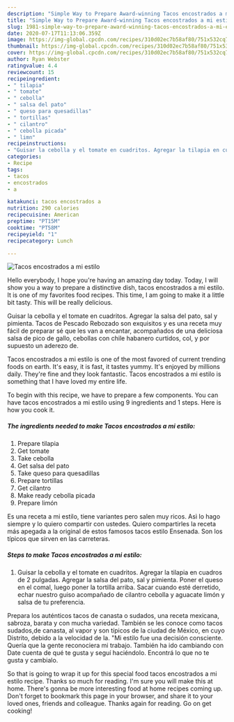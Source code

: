 ```yaml
---
description: "Simple Way to Prepare Award-winning Tacos encostrados a mi estilo"
title: "Simple Way to Prepare Award-winning Tacos encostrados a mi estilo"
slug: 1981-simple-way-to-prepare-award-winning-tacos-encostrados-a-mi-estilo
date: 2020-07-17T11:13:06.359Z
image: https://img-global.cpcdn.com/recipes/310d02ec7b58af80/751x532cq70/tacos-encostrados-a-mi-estilo-recipe-main-photo.jpg
thumbnail: https://img-global.cpcdn.com/recipes/310d02ec7b58af80/751x532cq70/tacos-encostrados-a-mi-estilo-recipe-main-photo.jpg
cover: https://img-global.cpcdn.com/recipes/310d02ec7b58af80/751x532cq70/tacos-encostrados-a-mi-estilo-recipe-main-photo.jpg
author: Ryan Webster
ratingvalue: 4.4
reviewcount: 15
recipeingredient:
- " tilapia"
- " tomate"
- " cebolla"
- " salsa del pato"
- " queso para quesadillas"
- " tortillas"
- " cilantro"
- " cebolla picada"
- " limn"
recipeinstructions:
- "Guisar la cebolla y el tomate en cuadritos. Agregar la tilapia en cuadros de 2 pulgadas. Agregar la salsa del pato, sal y pimienta. Poner el queso en el comal, luego poner la tortilla arriba. Sacar cuando esté derretido, echar nuestro guiso acompañado de cilantro cebolla y aguacate limón y salsa de tu preferencia."
categories:
- Recipe
tags:
- tacos
- encostrados
- a

katakunci: tacos encostrados a 
nutrition: 290 calories
recipecuisine: American
preptime: "PT15M"
cooktime: "PT58M"
recipeyield: "1"
recipecategory: Lunch

---
```



![Tacos encostrados a mi estilo](https://img-global.cpcdn.com/recipes/310d02ec7b58af80/751x532cq70/tacos-encostrados-a-mi-estilo-recipe-main-photo.jpg)

Hello everybody, I hope you're having an amazing day today. Today, I will show you a way to prepare a distinctive dish, tacos encostrados a mi estilo. It is one of my favorites food recipes. This time, I am going to make it a little bit tasty. This will be really delicious.

Guisar la cebolla y el tomate en cuadritos. Agregar la salsa del pato, sal y pimienta. Tacos de Pescado Rebozado son exquisitos y es una receta muy fácil de preparar sé que les van a encantar, acompañados de una deliciosa salsa de pico de gallo, cebollas con chile habanero curtidos, col, y por supuesto un aderezo de.

Tacos encostrados a mi estilo is one of the most favored of current trending foods on earth. It's easy, it is fast, it tastes yummy. It's enjoyed by millions daily. They're fine and they look fantastic. Tacos encostrados a mi estilo is something that I have loved my entire life.


To begin with this recipe, we have to prepare a few components. You can have tacos encostrados a mi estilo using 9 ingredients and 1 steps. Here is how you cook it.

<!--inarticleads1-->

##### The ingredients needed to make Tacos encostrados a mi estilo:

1. Prepare  tilapia
1. Get  tomate
1. Take  cebolla
1. Get  salsa del pato
1. Take  queso para quesadillas
1. Prepare  tortillas
1. Get  cilantro
1. Make ready  cebolla picada
1. Prepare  limón


Es una receta a mi estilo, tiene variantes pero salen muy ricos. Asì lo hago siempre y lo quiero compartir con ustedes. Quiero compartirles la receta más apegada a la original de estos famosos tacos estilo Ensenada. Son los típicos que sirven en las carreteras. 

<!--inarticleads2-->

##### Steps to make Tacos encostrados a mi estilo:

1. Guisar la cebolla y el tomate en cuadritos. Agregar la tilapia en cuadros de 2 pulgadas. Agregar la salsa del pato, sal y pimienta. Poner el queso en el comal, luego poner la tortilla arriba. Sacar cuando esté derretido, echar nuestro guiso acompañado de cilantro cebolla y aguacate limón y salsa de tu preferencia.


Prepara los auténticos tacos de canasta o sudados, una receta mexicana, sabroza, barata y con mucha variedad. También se les conoce como tacos sudados,de canasta, al vapor y son típicos de la ciudad de México, en cuyo Distrito, debido a la velocidad de la. &#34;Mi estilo fue una decisión consciente. Quería que la gente reconociera mi trabajo. También ha ido cambiando con Date cuenta de qué te gusta y seguí haciéndolo. Encontrá lo que no te gusta y cambialo. 

So that is going to wrap it up for this special food tacos encostrados a mi estilo recipe. Thanks so much for reading. I'm sure you will make this at home. There's gonna be more interesting food at home recipes coming up. Don't forget to bookmark this page in your browser, and share it to your loved ones, friends and colleague. Thanks again for reading. Go on get cooking!
